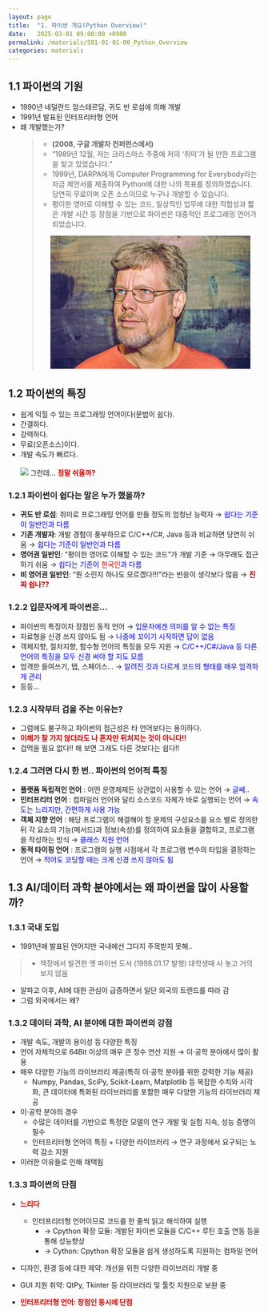 ```yaml
---
layout: page
title:  "1. 파이썬 개요(Python Overview)"
date:   2025-03-01 09:00:00 +0900
permalink: /materials/S01-01-01-00_Python_Overview
categories: materials
---
```


## 1.1 파이썬의 기원

- 1990년 네덜란드 암스테르담, 귀도 반 로섬에 의해 개발
- 1991년 발표된 인터프리터형 언어
- 왜 개발했는가?
    > - **(2008, 구글 개발자 컨퍼런스에서)**
    > - “1989년 12월, 저는 크리스마스 주중에 저의 ‘취미’가 될 만한 프로그램을 찾고 있었습니다.”
    > - 1999년, DARPA에게 Computer Programming for Everybody라는 자금 제안서를 제출하여 Python에 대한 나의 목표를 정의하였습니다. 당연히 무료이며 오픈 소스이므로 누구나 개발할 수 있습니다.
    > - 평이한 영어로 이해할 수 있는 코드, 일상적인 업무에 대한 적합성과 짧은 개발 시간 등 장점을 기반으로 파이썬은 대중적인 프로그래밍 언어가 되었습니다.
    > <p align="center"><img src="https://github.com/SkyLectures/LectureMaterials/blob/main/images/S01-01-01-00_001.jpg?raw=true" width="400"></p>


## 1.2 파이썬의 특징

- 쉽게 익힐 수 있는 프로그래밍 언어이다(문법이 쉽다).
- 간결하다.
- 강력하다.
- 무료(오픈소스)이다.
- 개발 속도가 빠르다.
<br><br>
<img src="./images/Common_001.png" width="30"> 그런데... <span style="color: #C00">**정말 쉬울까?**</span>


### 1.2.1 파이썬이 쉽다는 말은 누가 했을까?

- **귀도 반 로섬**: 취미로 프로그래밍 언어를 만들 정도의 엄청난 능력자 → <span style="color: #00D">쉽다는 기준이 일반인과 다름</span>
- **기존 개발자**: 개발 경험이 풍부하므로 C/C++/C#, Java 등과 비교하면 당연히 쉬움 → <span style="color: #00D">쉽다는 기준이 일반인과 다름</span>
- **영어권 일반인**: "평이한 영어로 이해할 수 있는 코드”가 개발 기준 → 아무래도 접근하기 쉬움 → <span style="color: #00D">쉽다는 기준이 <span style="color: #C00">한국인</span>과 다름</span>
- **비 영어권 일반인**: “뭔 소린지 하나도 모르겠다!!!”라는 반응이 생각보다 많음 → <span style="color: #C00">**진짜 쉽나??**</span>


### 1.2.2 입문자에게 파이썬은...

- 파이썬의 특징이자 장점인 동적 언어 → <span style="color: #00D">입문자에겐 의미를 알 수 없는 특징</span>
- 자료형을 신경 쓰지 않아도 됨 → <span style="color: #00D">나중에 꼬이기 시작하면 답이 없음</span>
- 객체지향, 절차지향, 함수형 언어의 특징을 모두 지원 → <span style="color: #00D">C/C++/C#/Java 등 다른 언어의 특징을 모두 신경 써야 할 지도 모름</span>
- 엄격한 들여쓰기, 탭, 스페이스… → <span style="color: #00D">알려진 것과 다르게 코드의 형태를 매우 엄격하게 관리</span>
- 등등…


### 1.2.3 시작부터 겁을 주는 이유는?

- 그럼에도 불구하고 파이썬의 접근성은 타 언어보다는 용이하다.
- <span style="color: #C00">**이해가 잘 가지 않더라도 나 혼자만 뒤처지는 것이 아니다!!**</span>
- 겁먹을 필요 없다!! 해 보면 그래도 다른 것보다는 쉽다!!


### 1.2.4 그러면 다시 한 번.. 파이썬의 언어적 특징

- **플랫폼 독립적인 언어** : 어떤 운영체제든 상관없이 사용할 수 있는 언어 → <span style="color: #00D">글쎄..</span>
- **인터프리터 언어** : 컴파일러 언어와 달리 소스코드 자체가 바로 실행되는 언어 → <span style="color: #00D">속도는 느리지만, 간편하게 사용 가능</span>
- **객체 지향 언어** : 해당 프로그램이 해결해야 할 문제의 구성요소를 요소 별로 정의한 뒤 각 요소의 기능(메서드)과 정보(속성)를 정의하여 요소들을 결합하고, 프로그램을 작성하는 방식 → <span style="color: #00D">클래스 지원 언어</span>
- **동적 타이핑 언어** : 프로그램의 실행 시점에서 각 프로그램 변수의 타입을 결정하는 언어 → <span style="color: #00D">적어도 코딩할 때는 크게 신경 쓰지 않아도 됨</span>


## 1.3 AI/데이터 과학 분야에서는 왜 파이썬을 많이 사용할까?

### 1.3.1 국내 도입
- 1991년에 발표된 언어지만 국내에선 그다지 주목받지 못해..
> - 책장에서 발견한 옛 파이썬 도서 (1998.01.17 발행) 대학생때 사 놓고 거의 보지 않음
>

- 알파고 이후, AI에 대한 관심이 급증하면서 일단 외국의 트렌드를 따라 감
- 그럼 외국에서는 왜?

### 1.3.2 데이터 과학, AI 분야에 대한 파이썬의 강점

- 개발 속도, 개발의 용이성 등 다양한 특징
- 언어 자체적으로 64Bit 이상의 매우 큰 정수 연산 지원 → 이·공학 분야에서 많이 활용
- 매우 다양한 기능의 라이브러리 제공(특히 이·공학 분야를 위한 강력한 기능 제공)
    - Numpy, Pandas, SciPy, Scikit-Learn, Matplotlib 등 복잡한 수치와 시각화, 큰 데이터에 특화된 라이브러리를 포함한 매우 다양한 기능의 라이브러리 제공
- 이·공학 분야의 경우
    - 수많은 데이터를 기반으로 특정한 모델의 연구 개발 및 실험 지속, 성능 증명이 필수
    - 인터프리터형 언어의 특징 + 다양한 라이브러리 → 연구 과정에서 요구되는 노력 감소 지원
- 이러한 이유들로 인해 채택됨

### 1.3.3 파이썬의 단점

- <span style="color: #C00">**느리다**</span>
    - 인터프리터형 언어이므로 코드를 한 줄씩 읽고 해석하여 실행
        - → Cpython 확장 모듈: 개발된 파이썬 모듈을 C/C++ 루틴 호출 연동 등을 통해 성능향상
        - → Cython: Cpython 확장 모듈을 쉽게 생성하도록 지원하는 컴파일 언어
- 디자인, 환경 등에 대한 제약: 개선을 위한 다양한 라이브러리 개발 중
- GUI 지원 취약: QtPy, Tkinter 등 라이브러리 및 툴킷 지원으로 보완 중

- <span style="color: #C00">**인터프리터형 언어: 장점인 동시에 단점**</span>